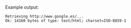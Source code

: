 
Example output:

~~~~~~~~~~~~~
Retrieving http://www.google.es/...
Ok: 14160 bytes of type: text/html; charset=ISO-8859-1
~~~~~~~~~~~~~
